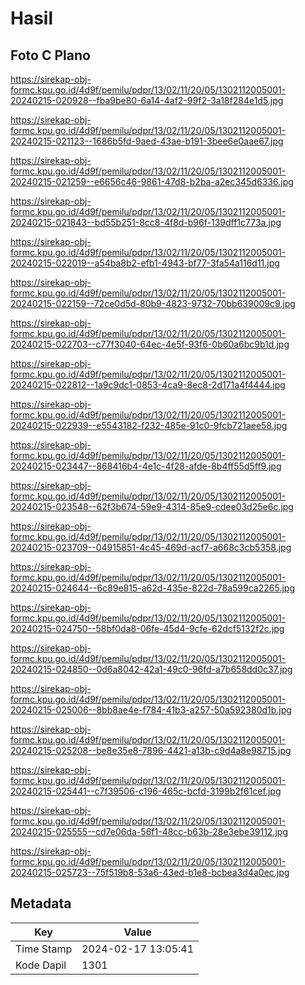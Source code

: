 # Hasil

## Foto C Plano

https://sirekap-obj-formc.kpu.go.id/4d9f/pemilu/pdpr/13/02/11/20/05/1302112005001-20240215-020928--fba9be80-6a14-4af2-99f2-3a18f284e1d5.jpg

https://sirekap-obj-formc.kpu.go.id/4d9f/pemilu/pdpr/13/02/11/20/05/1302112005001-20240215-021123--1686b5fd-9aed-43ae-b191-3bee6e0aae67.jpg

https://sirekap-obj-formc.kpu.go.id/4d9f/pemilu/pdpr/13/02/11/20/05/1302112005001-20240215-021259--e6656c46-9861-47d8-b2ba-a2ec345d6336.jpg

https://sirekap-obj-formc.kpu.go.id/4d9f/pemilu/pdpr/13/02/11/20/05/1302112005001-20240215-021843--bd55b251-8cc8-4f8d-b96f-139dff1c773a.jpg

https://sirekap-obj-formc.kpu.go.id/4d9f/pemilu/pdpr/13/02/11/20/05/1302112005001-20240215-022019--a54ba8b2-efb1-4943-bf77-3fa54a116d11.jpg

https://sirekap-obj-formc.kpu.go.id/4d9f/pemilu/pdpr/13/02/11/20/05/1302112005001-20240215-022159--72ce0d5d-80b9-4823-9732-70bb639009c9.jpg

https://sirekap-obj-formc.kpu.go.id/4d9f/pemilu/pdpr/13/02/11/20/05/1302112005001-20240215-022703--c77f3040-64ec-4e5f-93f6-0b60a6bc9b1d.jpg

https://sirekap-obj-formc.kpu.go.id/4d9f/pemilu/pdpr/13/02/11/20/05/1302112005001-20240215-022812--1a9c9dc1-0853-4ca9-8ec8-2d171a4f4444.jpg

https://sirekap-obj-formc.kpu.go.id/4d9f/pemilu/pdpr/13/02/11/20/05/1302112005001-20240215-022939--e5543182-f232-485e-91c0-9fcb721aee58.jpg

https://sirekap-obj-formc.kpu.go.id/4d9f/pemilu/pdpr/13/02/11/20/05/1302112005001-20240215-023447--868416b4-4e1c-4f28-afde-8b4ff55d5ff9.jpg

https://sirekap-obj-formc.kpu.go.id/4d9f/pemilu/pdpr/13/02/11/20/05/1302112005001-20240215-023548--62f3b674-59e9-4314-85e9-cdee03d25e6c.jpg

https://sirekap-obj-formc.kpu.go.id/4d9f/pemilu/pdpr/13/02/11/20/05/1302112005001-20240215-023709--04915851-4c45-469d-acf7-a668c3cb5358.jpg

https://sirekap-obj-formc.kpu.go.id/4d9f/pemilu/pdpr/13/02/11/20/05/1302112005001-20240215-024644--6c89e815-a62d-435e-822d-78a599ca2265.jpg

https://sirekap-obj-formc.kpu.go.id/4d9f/pemilu/pdpr/13/02/11/20/05/1302112005001-20240215-024750--58bf0da8-06fe-45d4-9cfe-62dcf5132f2c.jpg

https://sirekap-obj-formc.kpu.go.id/4d9f/pemilu/pdpr/13/02/11/20/05/1302112005001-20240215-024850--0d6a8042-42a1-49c0-96fd-a7b658dd0c37.jpg

https://sirekap-obj-formc.kpu.go.id/4d9f/pemilu/pdpr/13/02/11/20/05/1302112005001-20240215-025006--8bb8ae4e-f784-41b3-a257-50a592380d1b.jpg

https://sirekap-obj-formc.kpu.go.id/4d9f/pemilu/pdpr/13/02/11/20/05/1302112005001-20240215-025208--be8e35e8-7896-4421-a13b-c9d4a8e98715.jpg

https://sirekap-obj-formc.kpu.go.id/4d9f/pemilu/pdpr/13/02/11/20/05/1302112005001-20240215-025441--c7f39506-c196-465c-bcfd-3199b2f61cef.jpg

https://sirekap-obj-formc.kpu.go.id/4d9f/pemilu/pdpr/13/02/11/20/05/1302112005001-20240215-025555--cd7e06da-56f1-48cc-b63b-28e3ebe39112.jpg

https://sirekap-obj-formc.kpu.go.id/4d9f/pemilu/pdpr/13/02/11/20/05/1302112005001-20240215-025723--75f519b8-53a6-43ed-b1e8-bcbea3d4a0ec.jpg


## Metadata

| Key        | Value               |
| ---------- | ------------------- |
| Time Stamp | 2024-02-17 13:05:41 |
| Kode Dapil | 1301                |



